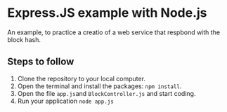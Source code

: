 # Express.JS example with Node.js

An example, to practice a creatio of a web service that respbond with the block hash. 


## Steps to follow

1. Clone the repository to your local computer.
2. Open the terminal and install the packages: `npm install`.
3. Open the file `app.js`and `BlockController.js` and start coding.
4. Run your application `node app.js`
